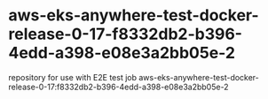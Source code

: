 # aws-eks-anywhere-test-docker-release-0-17-f8332db2-b396-4edd-a398-e08e3a2bb05e-2
repository for use with E2E test job aws-eks-anywhere-test-docker-release-0-17:f8332db2-b396-4edd-a398-e08e3a2bb05e-2
